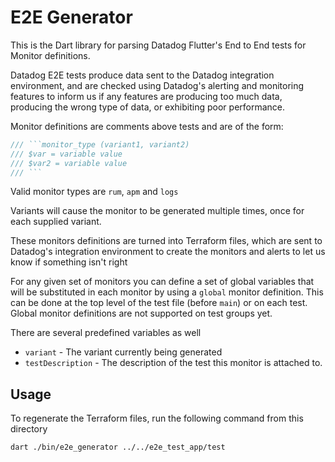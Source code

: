 # E2E Generator

This is the Dart library for parsing Datadog Flutter's End to End tests for
Monitor definitions.

Datadog E2E tests produce data sent to the Datadog integration environment, and
are checked using Datadog's alerting and monitoring features to inform us if any
features are producing too much data, producing the wrong type of data, or
exhibiting poor performance.

Monitor definitions are comments above tests and are of the form:
```dart
/// ```monitor_type (variant1, variant2)
/// $var = variable value
/// $var2 = variable value
/// ```
```

Valid monitor types are `rum`, `apm` and `logs`

Variants will cause the monitor to be generated multiple times, once for each
supplied variant.

These monitors definitions are turned into Terraform files, which are sent to
Datadog's integration environment to create the monitors and alerts to let us
know if something isn't right

For any given set of monitors you can define a set of global variables that will
be substituted in each monitor by using a `global` monitor definition. This can
be done at the top level of the test file (before `main`) or on each test.
Global monitor definitions are not supported on test groups yet.

There are several predefined variables as well
* `variant` - The variant currently being generated
* `testDescription` - The description of the test this monitor is attached to.

## Usage

To regenerate the Terraform files, run the following command from this directory

```bash
dart ./bin/e2e_generator ../../e2e_test_app/test
```
